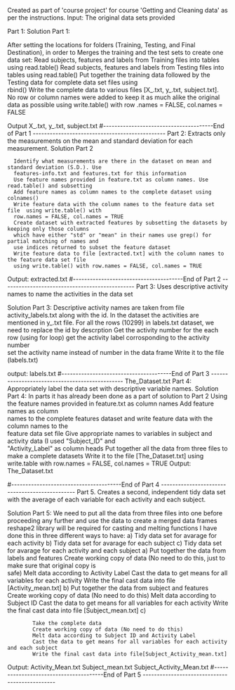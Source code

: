Created as part of 'course project' for course 'Getting and Cleaning data' as per the instructions.
Input: The original data sets provided 

Part 1:
Solution Part 1:

After setting the locations for folders (Training, Testing, and Final Destination), in order to Merges the training and the test sets to create one data set:
      Read subjects, features and labels from Training files into tables using read.table()
      Read subjects, features and labels from Testing files into tables using read.table()
      Put together the training data followed by the Testing data for complete data set files using      
      rbind()
      Write the complete data to various files [X_.txt, y_.txt, subject.txt]. No row or column names 
      were added to keep it as much alike the original data as possible using write.table() with row
      .names = FALSE, col.names =       
      FALSE 

Output X_.txt, y_.txt, subject.txt 
#---------------------------------------End of Part 1 -----------------------------------------------
Part 2: Extracts only the measurements on the mean and standard deviation for each measurement.
Solution Part 2

      Identify what measurements are there in the dataset on mean and standard deviation (S.D.). Use 
      features-info.txt and features.txt for this information 
      Use feature names provided in feature.txt as column names. Use read.table() and subsetting
      Add feature names as column names to the complete dataset using colnames()
      Write feature data with the column names to the feature data set file  using write.table() with 
      row.names = FALSE, col.names = TRUE 
      Create dataset with extracted features by subsetting the datasets by keeping only those columns 
      which have either "std" or "mean" in their names use grep() for partial matching of names and 
      use indices returned to subset the feature dataset
      Write feature data to file [extracted.txt] with the column names to the feature data set file  
      using write.table() with row.names = FALSE, col.names = TRUE  
Output:  extracted.txt
#---------------------------------------End of Part 2 -----------------------------------------------
Part 3: Uses descriptive activity names to name the activities in the data set

Solution Part 3:
      Descriptive activity names are taken from file activity_labels.txt along with the id. In the 
      dataset the activities are mentioned in y_.txt file.
      For all the rows (10299) in labels.txt dataset, we need to replace the id by descrption
      Get the activity number for the each row (using for loop)
            get the activity label corrosponding to the activity number  
            set the activity name instead of number in the data frame
      Write it to the file (labels.txt)

output: labels.txt
#---------------------------------------End of Part 3 -----------------------------------------------
The_Dataset.txt
Part 4: Appropriately label the data set with descriptive variable names.
Solution Part 4:
      In parts it has already been done as a part of solution to Part 2
      Using the feature names provided in feature.txt as column names Add feature names as column       
      names to the complete features dataset and write feature data with the column names to the       
      feature data set file 
      Give appropriate names to variables in subject and activity data (I used "Subject_ID" and  
      "Activity_Label" as column heads
      Put together all the data from three files to make a complete datasets 
      Write it to the file [The_Dataset.txt] using write.table with row.names = FALSE, col.names = 
      TRUE
Output: The_Dataset.txt

#---------------------------------------End of Part 4 -----------------------------------------------
Part 5. Creates a second, independent tidy data set with the average of each variable for each activity and each subject.

Solution Part 5:
      We need to put all the data from three files into one before proceeding any further and use the 
      data to create a merged data frames  
      reshape2 library will be required for casting and melting functions
I have done this in three different ways to have:
      a) Tidy data set for avarage for each activity
      b) Tidy data set for avarage for each subject
      c) Tidy data set for avarage for each activity and each subject
      a)
            Put together the data from labels and features
            Create working copy of data (No need to do this, just to make sure that original copy is             
            safe)
            Melt data according to Activity Label
            Cast the data to get means for all variables for each activity
            Write the final cast data into file [Activity_mean.txt]
      b)
            Put together the data from subject and features
            Create working copy of data (No need to do this)
            Melt data according to Subject ID
            Cast the data to get means for all variables for each activity
            Write the final cast data into file [Subject_mean.txt]
      c)

            Take the complete data
            Create working copy of data (No need to do this)
            Melt data according to Subject ID and Activity Label
            Cast the data to get means for all variables for each activity and each subject
            Write the final cast data into file[Subject_Activity_mean.txt]

Output: Activity_Mean.txt
        Subject_mean.txt
        Subject_Activity_Mean.txt
#---------------------------------------End of Part 5 -----------------------------------------------
